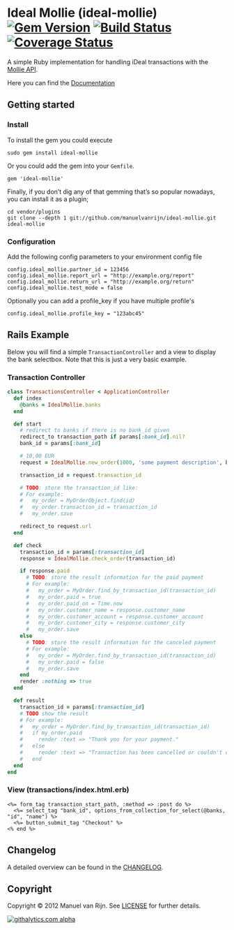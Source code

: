 # Ideal Mollie (ideal-mollie) [![Gem Version](https://badge.fury.io/rb/ideal-mollie.png)][gemversion] [![Build Status](https://secure.travis-ci.org/manuelvanrijn/ideal-mollie.png?branch=master)][travis][![Coverage Status](https://coveralls.io/repos/manuelvanrijn/ideal-mollie/badge.png?branch=coveralls)](https://coveralls.io/r/manuelvanrijn/ideal-mollie?branch=coveralls)

[gemversion]: http://badge.fury.io/rb/ideal-mollie
[travis]: http://travis-ci.org/manuelvanrijn/ideal-mollie

A simple Ruby implementation for handling iDeal transactions with the [Mollie API](https://www.mollie.nl/support/documentatie/betaaldiensten/ideal/).

Here you can find the [Documentation](http://rubydoc.info/github/manuelvanrijn/ideal-mollie/master/frames)

## Getting started

### Install

To install the gem you could execute

```
sudo gem install ideal-mollie
```

Or you could add the gem into your `Gemfile`.

```
gem 'ideal-mollie'
```

Finally, if you don’t dig any of that gemming that’s so popular nowadays, you can install it as a plugin;

```
cd vendor/plugins
git clone --depth 1 git://github.com/manuelvanrijn/ideal-mollie.git ideal-mollie
```

### Configuration

Add the following config parameters to your environment config file

```
config.ideal_mollie.partner_id = 123456
config.ideal_mollie.report_url = "http://example.org/report"
config.ideal_mollie.return_url = "http://example.org/return"
config.ideal_mollie.test_mode = false
```

Optionally you can add a profile_key if you have multiple profile's

```
config.ideal_mollie.profile_key = "123abc45"
```

## Rails Example

Below you will find a simple `TransactionController` and a view to display the bank selectbox. Note that this is just a very basic example.

### Transaction Controller

```ruby
class TransactionsController < ApplicationController
  def index
    @banks = IdealMollie.banks
  end

  def start
    # redirect to banks if there is no bank_id given
    redirect_to transaction_path if params[:bank_id].nil?
    bank_id = params[:bank_id]

    # 10,00 EUR
    request = IdealMollie.new_order(1000, 'some payment description', bank_id)

    transaction_id = request.transaction_id

    # TODO: store the transaction_id like:
    # For example:
    #   my_order = MyOrderObject.find(id)
    #   my_order.transaction_id = transaction_id
    #   my_order.save

    redirect_to request.url
  end

  def check
    transaction_id = params[:transaction_id]
    response = IdealMollie.check_order(transaction_id)

    if response.paid
      # TODO: store the result information for the paid payment
      # For example:
      #   my_order = MyOrder.find_by_transaction_id(transaction_id)
      #   my_order.paid = true
      #   my_order.paid_on = Time.now
      #   my_order.customer_name = response.customer_name
      #   my_order.customer_account = response.customer_account
      #   my_order.customer_city = response.customer_city
      #   my_order.save
    else
      # TODO: store the result information for the canceled payment
      # For example:
      #   my_order = MyOrder.find_by_transaction_id(transaction_id)
      #   my_order.paid = false
      #   my_order.save
    end
    render :nothing => true
  end

  def result
    transaction_id = params[:transaction_id]
    # TODO show the result
    # For example:
    #   my_order = MyOrder.find_by_transaction_id(transaction_id)
    #   if my_order.paid
    #     render :text => "Thank you for your payment."
    #   else
    #     render :text => "Transaction has been cancelled or couldn't complete"
    #   end
  end
end
```

### View (transactions/index.html.erb)

```erb
<%= form_tag transaction_start_path, :method => :post do %>
  <%= select_tag "bank_id", options_from_collection_for_select(@banks, "id", "name") %>
  <%= button_submit_tag "Checkout" %>
<% end %>
```

## Changelog

A detailed overview can be found in the [CHANGELOG](https://github.com/manuelvanrijn/ideal-mollie/blob/master/CHANGELOG.md).

## Copyright

Copyright © 2012 Manuel van Rijn. See [LICENSE](https://github.com/manuelvanrijn/ideal-mollie/blob/master/LICENSE.md) for further details.

[![githalytics.com alpha](https://cruel-carlota.pagodabox.com/c3b01a288913d7f68d75d2fd837d9dcd "githalytics.com")](http://githalytics.com/manuelvanrijn/ideal-mollie)
